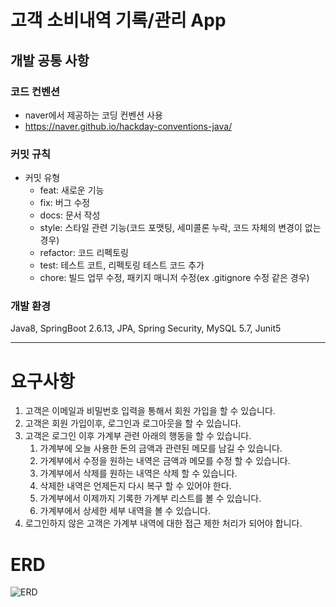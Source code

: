 # 고객 소비내역 기록/관리 App
## 개발 공통 사항
### 코드 컨벤션
- naver에서 제공하는 코딩 컨벤션 사용
- https://naver.github.io/hackday-conventions-java/
### 커밋 규칙
- 커밋 유형
  - feat: 새로운 기능
  - fix: 버그 수정
  - docs: 문서 작성
  - style: 스타일 관련 기능(코드 포맷팅, 세미콜론 누락, 코드 자체의 변경이 없는 경우)
  - refactor: 코드 리펙토링
  - test: 테스트 코트, 리펙토링 테스트 코드 추가
  - chore: 빌드 업무 수정, 패키지 매니저 수정(ex .gitignore 수정 같은 경우)
### 개발 환경
Java8, SpringBoot 2.6.13, JPA, Spring Security, MySQL 5.7, Junit5

---
# 요구사항
1. 고객은 이메일과 비밀번호 입력을 통해서 회원 가입을 할 수 있습니다.
2. 고객은 회원 가입이후, 로그인과 로그아웃을 할 수 있습니다.
3. 고객은 로그인 이후 가계부 관련 아래의 행동을 할 수 있습니다.
    1. 가계부에 오늘 사용한 돈의 금액과 관련된 메모를 남길 수 있습니다.
    2. 가계부에서 수정을 원하는 내역은 금액과 메모를 수정 할 수 있습니다.
    3. 가계부에서 삭제를 원하는 내역은 삭제 할 수 있습니다.
    4. 삭제한 내역은 언제든지 다시 복구 할 수 있어야 한다.
    5. 가계부에서 이제까지 기록한 가계부 리스트를 볼 수 있습니다.
    6. 가계부에서 상세한 세부 내역을 볼 수 있습니다.
4. 로그인하지 않은 고객은 가계부 내역에 대한 접근 제한 처리가 되어야 합니다.

# ERD
![ERD](/Users/jeongheekim/Downloads/accountbook.png)  
